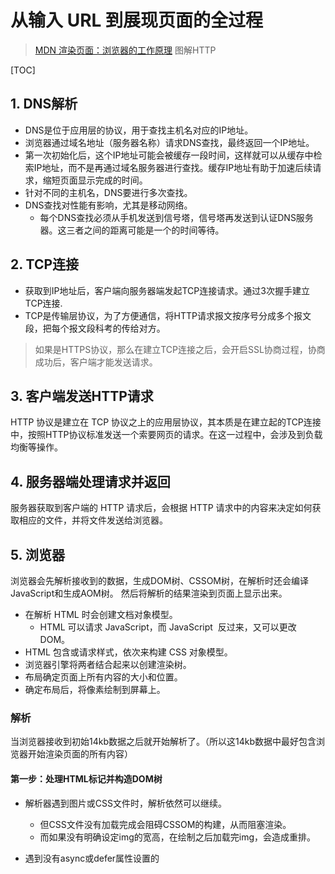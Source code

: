 # 从输入 URL 到展现页面的全过程
> [MDN 渲染页面：浏览器的工作原理](https://developer.mozilla.org/zh-CN/docs/Web/Performance/How_browsers_work)
> 图解HTTP
> 

[TOC]


## 1. DNS解析
* DNS是位于应用层的协议，用于查找主机名对应的IP地址。
* 浏览器通过域名地址（服务器名称）请求DNS查找，最终返回一个IP地址。
* 第一次初始化后，这个IP地址可能会被缓存一段时间，这样就可以从缓存中检索IP地址，而不是再通过域名服务器进行查找。缓存IP地址有助于加速后续请求，缩短页面显示完成的时间。
* 针对不同的主机名，DNS要进行多次查找。
* DNS查找对性能有影响，尤其是移动网络。
	* 每个DNS查找必须从手机发送到信号塔，信号塔再发送到认证DNS服务器。这三者之间的距离可能是一个的时间等待。 	

<!-- 是否还需要从网络的角度再细化讲解 -->


## 2. TCP连接
* 获取到IP地址后，客户端向服务器端发起TCP连接请求。通过3次握手建立TCP连接.
* TCP是传输层协议，为了方便通信，将HTTP请求报文按序号分成多个报文段，把每个报文段科考的传给对方。


> 如果是HTTPS协议，那么在建立TCP连接之后，会开启SSL协商过程，协商成功后，客户端才能发送请求。
## 3. 客户端发送HTTP请求

HTTP 协议是建立在 TCP 协议之上的应用层协议，其本质是在建立起的TCP连接中，按照HTTP协议标准发送一个索要网页的请求。在这一过程中，会涉及到负载均衡等操作。

## 4. 服务器端处理请求并返回
服务器获取到客户端的 HTTP 请求后，会根据 HTTP 请求中的内容来决定如何获取相应的文件，并将文件发送给浏览器。

## 5. 浏览器

浏览器会先解析接收到的数据，生成DOM树、CSSOM树，在解析时还会编译JavaScript和生成AOM树。
然后将解析的结果渲染到页面上显示出来。

* 在解析 HTML 时会创建文档对象模型。
	* HTML 可以请求 JavaScript，而 JavaScript  反过来，又可以更改 DOM。
* HTML 包含或请求样式，依次来构建 CSS 对象模型。
* 浏览器引擎将两者结合起来以创建渲染树。
* 布局确定页面上所有内容的大小和位置。
* 确定布局后，将像素绘制到屏幕上。


### 解析
当浏览器接收到初始14kb数据之后就开始解析了。（所以这14kb数据中最好包含浏览器开始渲染页面的所有内容）

#### 第一步：处理HTML标记并构造DOM树

* 解析器遇到图片或CSS文件时，解析依然可以继续。
	* 但CSS文件没有加载完成会阻碍CSSOM的构建，从而阻塞渲染。
	* 而如果没有明确设定img的宽高，在绘制之后加载完img，会造成重排。
* 遇到没有async或defer属性设置的 <script>标签会阻塞渲染并停止HTML解析。

* 当主线程在解析HTML和CSS时，预加载扫描器将找到脚本和图像，并开始下载它们
	* 等待获取CSS不会阻塞HTML的解析或者下载，但是它的确阻塞JavaScript，因为JavaScript经常用于查询元素的CSS属性。


#### 第二步：处理CSS并构建CSSOM树

* 浏览器将接收到的CSS规则转换为可以使用的内容。根据CSS选择器，创建具有父、子和兄弟关系的节点树。
* CSS 是渲染阻塞的：浏览器会阻塞页面渲染直到它接收和执行了所有的 CSS
	* CSS 是渲染阻塞是因为规则可以被覆盖，所以内容不能被渲染直到 CSSOM 的完成。

* 构建CSSOM非常非常快，创建CSSOM的总时间通常小于一次DNS查找所需的时间


#### 其他过程
##### JavaScript 编译

##### 构建辅助功能树 AOM

### 渲染

#### 第三步：结合DOM和CSSOM生成Render树。
Render树上的每个节点都是具有样式和内容的可见节点。

具有display: none样式的DOM节点，不在Render树上。

#### 第四步：布局（Layout）
布局是确定Render树中每个节点的宽度、高度和位置，以及确定页面上每个对象的大小和位置的过程。
布局取决于屏幕的尺寸。布局这个步骤决定了在哪里和如何在页面上放置元素，决定了每个元素的宽和高，以及他们之间的相关性。

第一次确定节点的大小和位置称为布局(Layout)。随后对节点大小和位置的重新计算称为回流(重排)
假设初始布局发生在返回图像之前。由于我们没有声明图像的大小，因此一旦知道图像大小，就会有回流。

#### 第五步：绘制（Paint）

将各个确定了大小和位置的节点绘制到屏幕上。




## 6. 断开连接

客户端通过4次挥手终止TCP连接



--------

## 优化页面渲染性能
目标：

* 加载页面快，无明显白屏现象
	* 如果无法避免白屏，可以使用骨架屏显示。或者友好提示。减少用户焦虑感。 
* 快速响应用户交互，不卡顿

优化：

* 减少DNS解析时间。
	* DNS 预获取 
* 使用SSL通信专用硬件提高SSL计算速度。
* 使用rel="preconnect" 对使用HTTPS的跨域地址进行预连接，减少请求时间。
* web性能优化需要将初始14kb响应作为重点。这14kb内容包含首次渲染的所需的所有内容，将不需要的资源进行懒加载。
* 不要在HTML文档中使用过多的<script>标签去加载JS文件或代码。
	* 可以将<script>标签写在</body> 标签后面，避免阻塞页面渲染
	* 可以使用新属性 async 或 defer 来避免阻塞HTML标签的解析
* 为了优化CSSOM的构造，请删除不必要的样式，对 CSS 进行最小化，压缩和缓存，并将页面加载时不需要的CSS拆分为其他文件，以减少CSS渲染阻塞。
* 减少重排(回流)和重绘。


优化关键渲染路径可以**缩短首次渲染的时间**

